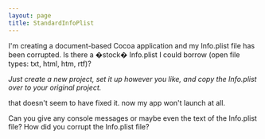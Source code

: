 ```yaml
---
layout: page
title: StandardInfoPlist
---
```


I'm creating a document-based Cocoa application and my Info.plist file has been corrupted. Is there a �stock� Info.plist I could borrow (open file types: txt, html, htm, rtf)?

*Just create a new project, set it up however you like, and copy the Info.plist over to your original project.*

that doesn't seem to have fixed it. now my app won't launch at all.

Can you give any console messages or maybe even the text of the Info.plist file?  How did you corrupt the Info.plist file?

